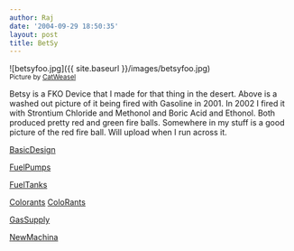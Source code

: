 ```yaml
---
author: Raj
date: '2004-09-29 18:50:35'
layout: post
title: BetSy
---
```


![betsyfoo.jpg]({{ site.baseurl }}/images/betsyfoo.jpg)
<br><small>Picture by [CatWeasel</small>](CatWeasel</small>.html)

Betsy is a FKO Device that I made for that thing in the desert.  Above is a washed out picture of it being fired with Gasoline in 2001.  In 2002 I fired it with Strontium Chloride and Methonol and Boric Acid and Ethonol.  Both produced pretty red and green fire balls.  Somewhere in my stuff is a good picture of the red fire ball.  Will upload when I run across it.

[BasicDesign](BasicDesign.html)

[FuelPumps](FuelPumps.html)

[FuelTanks](FuelTanks.html)

[Colorants](Colorants.html)
[ColoRants](ColoRants.html)

[GasSupply](GasSupply.html)

[NewMachina](NewMachina.html)
